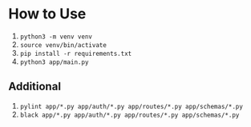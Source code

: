 # How to Use
1. `python3 -m venv venv`
2. `source venv/bin/activate`
3. `pip install -r requirements.txt`
4. `python3 app/main.py`

## Additional
1. `pylint app/*.py app/auth/*.py app/routes/*.py app/schemas/*.py`
2. `black app/*.py app/auth/*.py app/routes/*.py app/schemas/*.py`